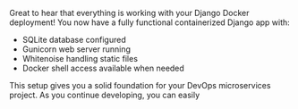 


Great to hear that everything is working with your Django Docker deployment! You now have a fully functional containerized Django app with:
- SQLite database configured
- Gunicorn web server running
- Whitenoise handling static files
- Docker shell access available when needed

This setup gives you a solid foundation for your DevOps microservices project. As you continue developing, you can easily
